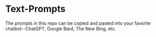 ﻿# Text-Prompts
The prompts in this repo can be copied and pasted into your favorite chatbot--ChatGPT, Google Bard, The New Bing, etc.
